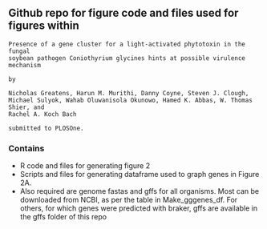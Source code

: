 ## Github repo for figure code and files used for figures within 

```
Presence of a gene cluster for a light-activated phytotoxin in the fungal
soybean pathogen Coniothyrium glycines hints at possible virulence mechanism

by

Nicholas Greatens, Harun M. Murithi, Danny Coyne, Steven J. Clough,
Michael Sulyok, Wahab Oluwanisola Okunowo, Hamed K. Abbas, W. Thomas Shier, and
Rachel A. Koch Bach

submitted to PLOSOne. 
```

### Contains
* R code and files for generating figure 2
* Scripts and files for generating dataframe used to graph genes in Figure 2A.
* Also required are genome fastas and gffs for all organisms. Most can be downloaded from NCBI, as per the table in Make_gggenes_df. For others, for which genes were predicted with braker, gffs are available in the gffs folder of this repo
